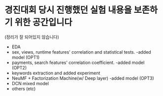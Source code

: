 # 경진대회 당시 진행했던 실험 내용을 보존하기 위한 공간입니다
(정리가 잘 되어있지 않습니다)
* EDA
* sex, views, runtime features' correlation and statistical tests. -added model (OPT1)
* payments, search features' correlation coefficient. -added model (OPT2)
* keywords extraction and added experiment
* NeuMF + Factorization Machine(w/ Deep layer) -added model (OPT3)
* DCN mixed model
* others (etc)

